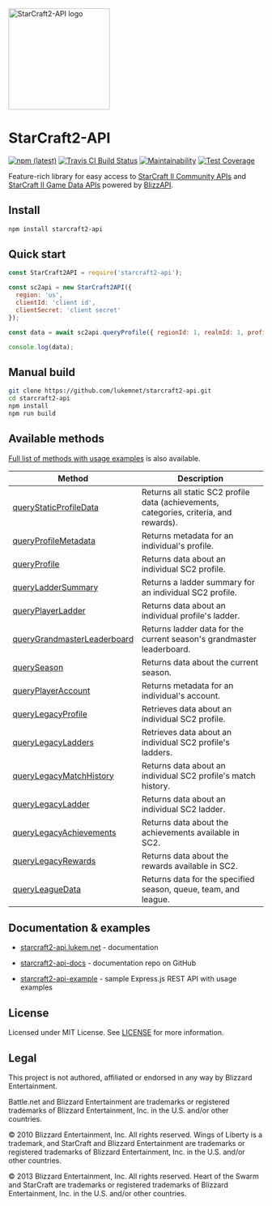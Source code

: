 <img src="https://raw.githubusercontent.com/lukemnet/starcraft2-api-docs/master/docs/.vuepress/public/logo.png" alt="StarCraft2-API logo" width="200" height="200">

# StarCraft2-API

[![npm (latest)](https://img.shields.io/npm/v/starcraft2-api/latest.svg)](https://www.npmjs.com/package/starcraft2-api)
[![Travis CI Build Status](https://travis-ci.org/lukemnet/starcraft2-api.svg?branch=master)](https://travis-ci.org/lukemnet/starcraft2-api)
[![Maintainability](https://api.codeclimate.com/v1/badges/77186f38dbab09a28a6d/maintainability)](https://codeclimate.com/github/lukemnet/starcraft2-api/maintainability)
[![Test Coverage](https://api.codeclimate.com/v1/badges/77186f38dbab09a28a6d/test_coverage)](https://codeclimate.com/github/lukemnet/starcraft2-api/test_coverage)


Feature-rich library for easy access to [StarCraft II Community APIs](https://develop.battle.net/documentation/starcraft-2/community-apis) and [StarCraft II Game Data APIs](https://develop.battle.net/documentation/starcraft-2/game-data-apis) powered by [BlizzAPI](https://github.com/lukemnet/blizzapi).


## Install

```bash
npm install starcraft2-api
```

## Quick start

```javascript
const StarCraft2API = require('starcraft2-api');

const sc2api = new StarCraft2API({
  region: 'us',
  clientId: 'client id',
  clientSecret: 'client secret'
});

const data = await sc2api.queryProfile({ regionId: 1, realmId: 1, profileId: 1084304 });

console.log(data);
``` 

## Manual build

```bash
git clone https://github.com/lukemnet/starcraft2-api.git
cd starcraft2-api
npm install
npm run build
```

## Available methods

[Full list of methods with usage examples](https://starcraft2-api.lukem.net/docs/methods/) is also available. 

| Method 	| Description 	|
|-----------------------------------------------------------------------------------	|----------------------------------------------------------------------------------------	|
| [queryStaticProfileData](https://starcraft2-api.lukem.net/docs/methods/queryStaticProfileData)	| Returns all static SC2 profile data (achievements, categories, criteria, and rewards). 	|
| [queryProfileMetadata](https://starcraft2-api.lukem.net/docs/methods/queryProfileMetadata)	| Returns metadata for an individual's profile. 	|
| [queryProfile](https://starcraft2-api.lukem.net/docs/methods/queryProfile)	| Returns data about an individual SC2 profile.	|
| [queryLadderSummary](https://starcraft2-api.lukem.net/docs/methods/queryLadderSummary)	| Returns a ladder summary for an individual SC2 profile.	|
| [queryPlayerLadder](https://starcraft2-api.lukem.net/docs/methods/queryPlayerLadder)	| Returns data about an individual profile's ladder.	|
| [queryGrandmasterLeaderboard](https://starcraft2-api.lukem.net/docs/methods/queryGrandmasterLeaderboard)	| Returns ladder data for the current season's grandmaster leaderboard.	|
| [querySeason](https://starcraft2-api.lukem.net/docs/methods/querySeason)	| Returns data about the current season.	|
| [queryPlayerAccount](https://starcraft2-api.lukem.net/docs/methods/queryPlayerAccount)	| Returns metadata for an individual's account.	|
| [queryLegacyProfile](https://starcraft2-api.lukem.net/docs/methods/queryLegacyProfile)	| Retrieves data about an individual SC2 profile.	|
| [queryLegacyLadders](https://starcraft2-api.lukem.net/docs/methods/queryLegacyLadders)	| Retrieves data about an individual SC2 profile's ladders.	|
| [queryLegacyMatchHistory](https://starcraft2-api.lukem.net/docs/methods/queryLegacyMatchHistory)	| Returns data about an individual SC2 profile's match history.	|
| [queryLegacyLadder](https://starcraft2-api.lukem.net/docs/methods/queryLegacyLadder)	| Returns data about an individual SC2 ladder.	|
| [queryLegacyAchievements](https://starcraft2-api.lukem.net/docs/methods/queryLegacyAchievements)	| Returns data about the achievements available in SC2.	|
| [queryLegacyRewards](https://starcraft2-api.lukem.net/docs/methods/queryLegacyRewards)	| Returns data about the rewards available in SC2.	|
| [queryLeagueData](https://starcraft2-api.lukem.net/docs/methods/queryLeagueData)	| Returns data for the specified season, queue, team, and league.	|

## Documentation & examples

* [starcraft2-api.lukem.net](https://starcraft2-api.lukem.net) - documentation
* [starcraft2-api-docs](https://github.com/lukemnet/starcraft2-api-docs) - documentation repo on GitHub

* [starcraft2-api-example](https://github.com/lukemnet/starcraft2-api-example) - sample Express.js REST API with usage examples

## License

Licensed under MIT License. See [LICENSE](https://github.com/lukemnet/starcraft2-api/blob/master/LICENSE) for more information.

## Legal

This project is not authored, affiliated or endorsed in any way by Blizzard Entertainment.

Battle.net and Blizzard Entertainment are trademarks or registered trademarks of Blizzard Entertainment, Inc. in the U.S. and/or other countries.

© 2010 Blizzard Entertainment, Inc. All rights reserved. Wings of Liberty is a trademark, and StarCraft and Blizzard Entertainment are trademarks or registered trademarks of Blizzard Entertainment, Inc. in the U.S. and/or other countries.

© 2013 Blizzard Entertainment, Inc. All rights reserved. Heart of the Swarm and StarCraft are trademarks or registered trademarks of Blizzard Entertainment, Inc. in the U.S. and/or other countries.
